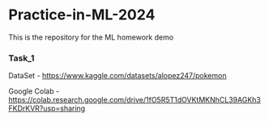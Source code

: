 # Practice-in-ML-2024
This is the repository for the ML homework demo

### Task_1
DataSet - https://www.kaggle.com/datasets/alopez247/pokemon

Google Colab - https://colab.research.google.com/drive/1fO5R5T1dOVKtMKNhCL39AGKh3FKDrKVR?usp=sharing
